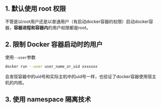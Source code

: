 ## 1. 默认使用 root 权限

不管是以root用户还是以普通用户（有启动docker容器的权限）启动docker容器，**容器进程和容器内**的用户权限都是root。

## 2. 限制 Docker 容器启动时的用户

使用`--user`参数

```bash
docker run --user user_name_or_uid xxxxxxx
```

会发现容器中的uid号和实际主机中的uid号一样，也验证了docker容器使用宿主机的内核。

## 3. 使用 namespace 隔离技术

